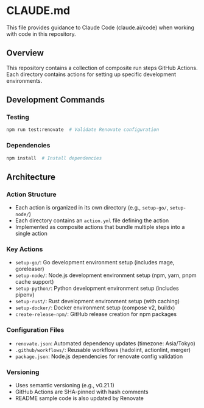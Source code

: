 # CLAUDE.md

This file provides guidance to Claude Code (claude.ai/code) when working with code in this repository.

## Overview

This repository contains a collection of composite run steps GitHub Actions. Each directory contains actions for setting up specific development environments.

## Development Commands

### Testing
```bash
npm run test:renovate  # Validate Renovate configuration
```

### Dependencies
```bash
npm install  # Install dependencies
```

## Architecture

### Action Structure
- Each action is organized in its own directory (e.g., `setup-go/`, `setup-node/`)
- Each directory contains an `action.yml` file defining the action
- Implemented as composite actions that bundle multiple steps into a single action

### Key Actions
- `setup-go/`: Go development environment setup (includes mage, goreleaser)
- `setup-node/`: Node.js development environment setup (npm, yarn, pnpm cache support)
- `setup-python/`: Python development environment setup (includes pipenv)
- `setup-rust/`: Rust development environment setup (with caching)
- `setup-docker/`: Docker environment setup (compose v2, buildx)
- `create-release-npm/`: GitHub release creation for npm packages

### Configuration Files
- `renovate.json`: Automated dependency updates (timezone: Asia/Tokyo)
- `.github/workflows/`: Reusable workflows (hadolint, actionlint, merger)
- `package.json`: Node.js dependencies for renovate config validation

### Versioning
- Uses semantic versioning (e.g., v0.21.1)
- GitHub Actions are SHA-pinned with hash comments
- README sample code is also updated by Renovate